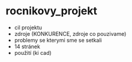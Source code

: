 # rocnikovy_projekt
- cil projektu
- zdroje (KONKURENCE, zdroje co pouzivame)
- problemy se kterymi sme se setkali
- 14 stránek
- použití (ki cad)
